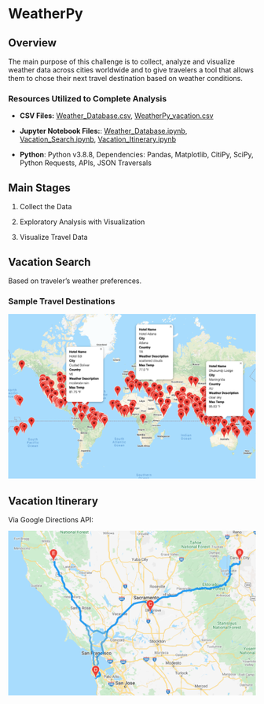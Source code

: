 # WeatherPy

## Overview

The main purpose of this challenge is to collect, analyze and visualize weather data across cities worldwide and to give travelers a tool that allows them to chose their next travel destination based on weather conditions.

### Resources Utilized to Complete Analysis
* **CSV Files:** 
[Weather_Database.csv](Weather_Database/WeatherPy_Database.csv), 
[WeatherPy_vacation.csv](Vacation_Search/WeatherPy_vacation.csv)
* **Jupyter Notebook Files:**:
[Weather_Database.ipynb](Weather_Database/Weather_Database.ipynb), 
[Vacation_Search.ipynb](Vacation_Search/Vacation_Search.ipynb),
[Vacation_Itinerary.ipynb](Vacation_Itinerary/Vacation_Itinerary.ipynb)

* **Python**: Python v3.8.8, Dependencies: Pandas, Matplotlib, CitiPy, SciPy, Python Requests, APIs, JSON Traversals


## Main Stages

1. Collect the Data

2. Exploratory Analysis with Visualization

3. Visualize Travel Data


## Vacation Search
Based on traveler’s weather preferences.

### Sample Travel Destinations

![WeatherPy_vacation_map](Vacation_Search/WeatherPy_vacation_map.png)

## Vacation Itinerary 
Via Google Directions API:

![WeatherPy_travel_map](Vacation_Itinerary/WeatherPy_travel_map.png)
